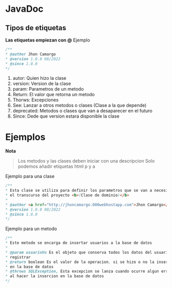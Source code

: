 # JavaDoc

## Tipos de etiquetas

**Las etiquetas empiezan con @**
Ejemplo

```JAVA
/**
* @author Jhon Camargo
* @version 1.0.0 08/2022
* @since 1.0.0
*/
```

1. autor: Quien hizo la clase
2. version: Version de la clase
3. param: Parametros de un metodo
4. Return: El valor que retorna un metodo
5. Thorws: Excepciones
6. See: Lanzar a otros metodos o clases (Clase a la que depende)
7. deprecated: Metodos o clases que van a desaparecer en el futuro
8. Since: Dede que version estara disponible la clase

# Ejemplos

**Nota**

> Los metodos y las clases deben iniciar con una descripcion
> Solo podemos añadir etiquetas html p y a

Ejemplo para una clase

```JAVA
/**
* Esta clase se utiliza para definir los parametros que se van a necesitar en
* el transcurso del proyecto <b>(Clase de dominio)</b>
*
* @author <a href="http://jhoncamargo.000webhostapp.com">Jhon Camargo</a>
* @version 1.0.0 08/2022
* @since 1.0.0
*/
```

Ejemplo para un metodo

```JAVA
/**
* Este metodo se encarga de insertar usuarios a la base de datos
*
* @param usuarioVo Es el objeto que conserva todos los datos del usuario a
* registrar
* @return boolean Es el valor de la operacion, si se hizo o no la insersion
* en la base de datos
* @throws SQLException, Esta excepcion se lanza cuando ocurre algun error
* al hacer la insercion en la base de datos
*/
```
